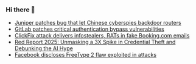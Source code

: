 ### Hi there 👋

<!--START_SECTION:feed-->
* [Juniper patches bug that let Chinese cyberspies backdoor routers](https://www.bleepingcomputer.com/news/security/juniper-patches-bug-that-let-chinese-cyberspies-backdoor-routers-since-mid-2024/)
* [GitLab patches critical authentication bypass vulnerabilities](https://www.bleepingcomputer.com/news/security/gitlab-patches-critical-authentication-bypass-vulnerabilities/)
* [ClickFix attack delivers infostealers, RATs in fake Booking.com emails](https://www.bleepingcomputer.com/news/security/clickfix-attack-delivers-infostealers-rats-in-fake-bookingcom-emails/)
* [Red Report 2025: Unmasking a 3X Spike in Credential Theft and Debunking the AI Hype](https://www.bleepingcomputer.com/news/security/red-report-2025-unmasking-a-3x-spike-in-credential-theft-and-debunking-the-ai-hype/)
* [Facebook discloses FreeType 2 flaw exploited in attacks](https://www.bleepingcomputer.com/news/security/facebook-discloses-freetype-2-flaw-exploited-in-attacks/)
<!--END_SECTION:feed-->

<!--
**frankenk/frankenk** is a ✨ _special_ ✨ repository because its `README.md` (this file) appears on your GitHub profile.

Here are some ideas to get you started:

- 🔭 I’m currently working on ...
- 🌱 I’m currently learning ...
- 👯 I’m looking to collaborate on ...
- 🤔 I’m looking for help with ...
- 💬 Ask me about ...
- 📫 How to reach me: ...
- 😄 Pronouns: ...
- ⚡ Fun fact: ...
-->



